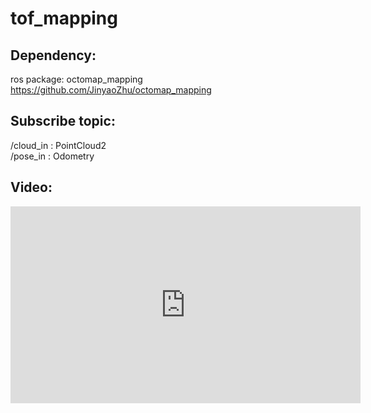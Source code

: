 # tof_mapping #
## Dependency: ## 
ros package: octomap_mapping https://github.com/JinyaoZhu/octomap_mapping  

## Subscribe topic: ##
/cloud_in : PointCloud2  
/pose_in  : Odometry

## Video: ##
<iframe width="560" height="315" src="https://www.youtube.com/embed/5JnLOplZt_o" frameborder="0" allow="autoplay; encrypted-media" allowfullscreen></iframe>
